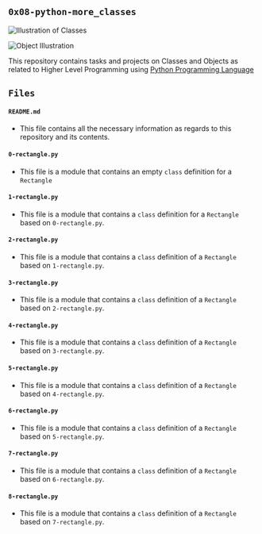 ## `0x08-python-more_classes`

![Illustration of Classes](https://intellipaat.com/mediaFiles/2019/03/python10.png)

![Object Illustration](https://pythonlobby.com/wp-content/uploads/2020/08/object-oriented-programming-in-python.jpg)

This repository contains tasks and projects on Classes and Objects as related to Higher Level Programming using [Python Programming Language](https://en.wikipedia.org/wiki/Python_(programming_language))

## `Files`

#### `README.md`
  - This file contains all the necessary information as regards to this repository and its contents.

#### `0-rectangle.py`
  - This file is a module that contains an empty `class` definition for a `Rectangle`

#### `1-rectangle.py`
  - This file is a module that contains a `class` definition for a `Rectangle` based on `0-rectangle.py`.

#### `2-rectangle.py`
  - This file is a module that contains a `class` definition of a `Rectangle` based on `1-rectangle.py`.

#### `3-rectangle.py`
  - This file is a module that contains a `class` definition of a `Rectangle` based on `2-rectangle.py`.

#### `4-rectangle.py`
  - This file is a module that contains a `class` definition of a `Rectangle` based on `3-rectangle.py`.

#### `5-rectangle.py`
  - This file is a module that contains a `class` definition of a `Rectangle` based on `4-rectangle.py`.

#### `6-rectangle.py`
  - This file is a module that contains a `class` definition of a `Rectangle` based on `5-rectangle.py`.

#### `7-rectangle.py`
  - This file is a module that contains a `class` definition  of a `Rectangle` based on `6-rectangle.py`.

#### `8-rectangle.py`
  - This file is a module that contains a `class` definition of a `Rectangle` based on `7-rectangle.py`.
